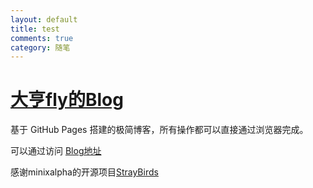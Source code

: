```yaml
---
layout: default
title: test
comments: true
category: 随笔
---
```


[大亨fly的Blog](http://e0e0.cn)
==========

基于 GitHub Pages 搭建的极简博客，所有操作都可以直接通过浏览器完成。

可以通过访问 [Blog地址](http://e0e0.cn)


感谢minixalpha的开源项目[StrayBirds](https://github.com/minixalpha/StrayBirds)
